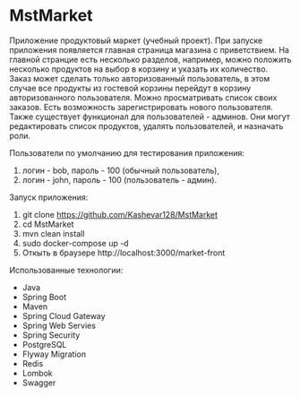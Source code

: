 # MstMarket
Приложение продуктовый маркет (учебный проект).
При запуске приложения появляется главная страница магазина с приветствием.
На главной странцие есть несколько разделов, например, можно положить несколько
продуктов на выбор в корзину и указать их количество.
Заказ может сделать только авторизованный пользователь, в этом случае все
продукты из гостевой корзины перейдут в корзину авторизованного пользователя.
Можно просматривать список своих заказов.
Есть возможность зарегистрировать нового пользователя.
Также существует функционал для пользователей - админов.
Они могут редактировать список продуктов, удалять пользователей,
и назначать роли.

Пользователи по умолчанию для тестирования приложения: 
1) логин - bob, пароль - 100 (обычный пользователь),
2) логин - john, пароль - 100 (пользователь - админ).

Запуск приложения:
1. git clone https://github.com/Kashevar128/MstMarket
2. cd MstMarket
3. mvn clean install
4. sudo docker-compose up -d
5. Откыть в браузере http://localhost:3000/market-front

Использованные технологии:

* Java
* Spring Boot
* Maven
* Spring Cloud Gateway
* Spring Web Servies
* Spring Security
* PostgreSQL
* Flyway Migration
* Redis
* Lombok
* Swagger









